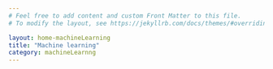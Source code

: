 ```yaml
---
# Feel free to add content and custom Front Matter to this file.
# To modify the layout, see https://jekyllrb.com/docs/themes/#overriding-theme-defaults

layout: home-machineLearning
title: "Machine learning"
category: machineLearnng
---
```



